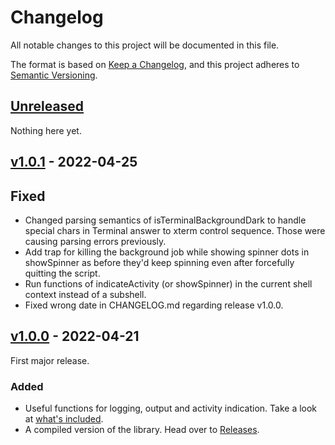 # Changelog
All notable changes to this project will be documented in this file.

The format is based on [Keep a Changelog](https://keepachangelog.com/en/1.0.0/),
and this project adheres to [Semantic Versioning](https://semver.org/spec/v2.0.0.html).

## [Unreleased]
Nothing here yet.

## [v1.0.1] - 2022-04-25
## Fixed
- Changed parsing semantics of isTerminalBackgroundDark to handle special chars
  in Terminal answer to xterm control sequence. Those were causing parsing errors
  previously.
- Add trap for killing the background job while showing spinner dots in showSpinner
  as before they'd keep spinning even after forcefully quitting the script.
- Run functions of indicateActivity (or showSpinner) in the current shell context
  instead of a subshell.
- Fixed wrong date in CHANGELOG.md regarding release v1.0.0.

## [v1.0.0] - 2022-04-21
First major release.
### Added
- Useful functions for logging, output and activity indication. Take a look at
  [what's included].
- A compiled version of the library. Head over to [Releases].

[Unreleased]: https://github.com/astzweig/zshlib/compare/v1.0.0...HEAD
[v1.0.0]: https://github.com/astzweig/zshlib/releases/tag/v1.0.0
[v1.0.1]: https://github.com/astzweig/zshlib/releases/tag/v1.0.1
[Releases]: https://github.com/astzweig/zshlib/releases
[README.md]: https://github.com/astzweig/zshlib
[what's included]: https://github.com/astzweig/zshlib#whats-included
